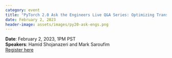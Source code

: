 ```yaml
---
category: event
title: "PyTorch 2.0 Ask the Engineers Live Q&A Series: Optimizing Transformers for Inference"
date: February 2, 2023
header-image: assets/images/py20-ask-engs.png
---
```


**Date**: February 2, 2023, 1PM  PST  
**Speakers**: Hamid Shojanazeri and Mark Saroufim  
[Register here](https://community.linuxfoundation.org/events/details/lfhq-pytorch-foundation-presents-pytorch-20-ask-the-engineers-qa-series-optimizing-transformers-for-inference/)